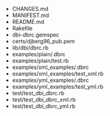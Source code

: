 * CHANGES.md
* MANIFEST.md
* README.md
* Rakefile
* dbi-dbrc.gemspec
* certs/djberg96_pub.pem
* lib/dbi/dbrc.rb
* examples/plain/.dbrc
* examples/plain/test.rb
* examples/xml_examples/.dbrc
* examples/xml_examples/test_xml.rb
* examples/yml_examples/.dbrc
* examples/yml_examples/test_yml.rb
* test/test_dbi_dbrc.rb
* test/test_dbi_dbrc_xml.rb
* test/test_dbi_dbrc_yml.rb
